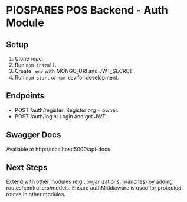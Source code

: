 # PIOSPARES POS Backend - Auth Module

## Setup
1. Clone repo.
2. Run `npm install`.
3. Create `.env` with MONGO_URI and JWT_SECRET.
4. Run `npm start` or `npm dev` for development.

## Endpoints
- POST /auth/register: Register org + owner.
- POST /auth/login: Login and get JWT.

## Swagger Docs
Available at http://localhost:5000/api-docs

## Next Steps
Extend with other modules (e.g., organizations, branches) by adding routes/controllers/models. Ensure authMiddleware is used for protected routes in other modules.